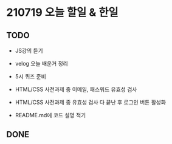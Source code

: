 # 210719 오늘 할일 & 한일

## TODO

- JS강의 듣기
- velog 오늘 배운거 정리
- 5시 퀴즈 준비

- HTML/CSS 사전과제 중 이메일, 패스워드 유효성 검사
- HTML/CSS 사전과제 중 유효성 검사 다 끝난 후 로그인 버튼 활성화

- README.md에 코드 설명 적기

## DONE

